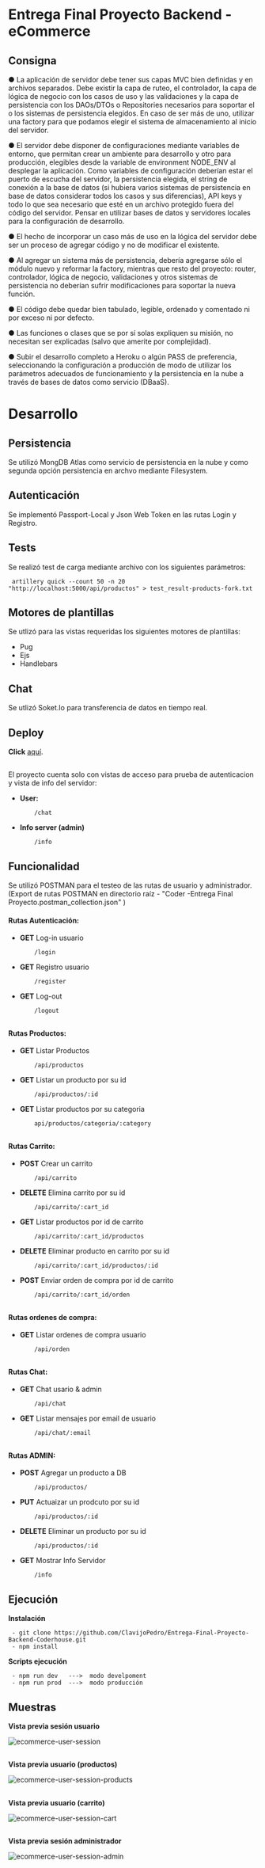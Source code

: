 # Entrega Final Proyecto Backend - eCommerce

## Consigna

● La aplicación de servidor debe tener sus capas MVC bien definidas y en archivos separados. Debe existir la capa de ruteo, el controlador, la capa de lógica de negocio con los casos de uso y las validaciones y la capa de persistencia con los DAOs/DTOs o Repositories necesarios para soportar el o los sistemas de persistencia elegidos. En caso de ser más de uno, utilizar una factory para que podamos elegir el sistema de almacenamiento al inicio del servidor.

● El servidor debe disponer de configuraciones mediante variables de entorno, que permitan crear un ambiente para desarrollo y otro para producción, elegibles desde la variable de environment NODE_ENV al desplegar la aplicación. Como variables de configuración deberían estar el puerto de escucha del servidor, la persistencia elegida, el string de conexión a la base de datos (si hubiera varios sistemas de persistencia en base de datos considerar todos los casos y sus diferencias), API keys y todo lo que sea necesario que esté en un archivo protegido fuera del código del servidor. Pensar en utilizar bases de datos y servidores locales para la configuración de desarrollo.

● El hecho de incorporar un caso más de uso en la lógica del servidor debe ser un proceso de
agregar código y no de modificar el existente.

● Al agregar un sistema más de persistencia, debería agregarse sólo el módulo nuevo y reformar la factory, mientras que resto del proyecto: router, controlador, lógica de negocio, validaciones y otros sistemas de persistencia no deberían sufrir modificaciones para soportar la nueva función.

● El código debe quedar bien tabulado, legible, ordenado y comentado ni por exceso ni por defecto.

● Las funciones o clases que se por sí solas expliquen su misión, no necesitan ser explicadas (salvo que amerite por complejidad).

● Subir el desarrollo completo a Heroku o algún PASS de preferencia, seleccionando la configuración a producción de modo de utilizar los parámetros adecuados de funcionamiento y la persistencia en la nube a través de bases de datos como servicio (DBaaS).
##

# Desarrollo

## Persistencia
Se utilizó MongDB Atlas como servicio de persistencia en la nube y como segunda opción persistencia en archvo mediante Filesystem. 

##
## Autenticación
Se implementó Passport-Local y Json Web Token en las rutas Login y Registro.

##
## Tests 
Se realizó test de carga mediante archivo con los siguientes parámetros: 

     artillery quick --count 50 -n 20 "http://localhost:5000/api/productos" > test_result-products-fork.txt


##
## Motores de plantillas
Se utlizó para las vistas requeridas los siguientes motores de plantillas:

- Pug
- Ejs
- Handlebars

##
## Chat
Se utlizó Soket.Io para transferencia de datos en tiempo real. 

##
## Deploy

**Click** [aquí](https://coder-tech-ecommerce-final.herokuapp.com/).

##
El proyecto cuenta solo con vistas de acceso para prueba de autenticacion y vista de info del servidor:
- **User:**

          /chat  

- **Info server (admin)**

          /info

##
## Funcionalidad
Se utilizó POSTMAN para el testeo de las rutas de usuario y administrador.
(Export de rutas POSTMAN en directorio raíz - "Coder -Entrega Final Proyecto.postman_collection.json" )

#### Rutas Autenticación:

- **GET** Log-in usuario
     
          /login

- **GET** Registro usuario
     
          /register

- **GET** Log-out 

          /logout

##
#### Rutas Productos: 

- **GET** Listar Productos

          /api/productos

- **GET** Listar un producto por su id
     
          /api/productos/:id

- **GET** Listar productos por su categoria

          api/productos/categoria/:category


##
#### Rutas Carrito: 

- **POST** Crear un carrito
     
          /api/carrito 

- **DELETE** Elimina carrito por su id
     
          /api/carrito/:cart_id 

- **GET** Listar productos por id de carrito
     
          /api/carrito/:cart_id/productos 

- **DELETE** Eliminar producto en carrito por su id    
     
          /api/carrito/:cart_id/productos/:id 

- **POST** Enviar orden de compra por id de carrito

          /api/carrito/:cart_id/orden 

##
#### Rutas ordenes de compra:

- **GET** Listar ordenes de compra usuario
     
          /api/orden 
     
##
#### Rutas Chat:

- **GET** Chat usario & admin

          /api/chat

- **GET** Listar mensajes por email de usuario

          /api/chat/:email

##
#### Rutas ADMIN:

- **POST** Agregar un producto a DB

          /api/productos/

- **PUT** Actuaizar un prodcuto por su id

          /api/productos/:id

- **DELETE** Eliminar un producto por su id
     
          /api/productos/:id

- **GET** Mostrar Info Servidor

          /info

##
## Ejecución

**Instalación**

     - git clone https://github.com/ClavijoPedro/Entrega-Final-Proyecto-Backend-Coderhouse.git
     - npm install


**Scripts ejecución**

     - npm run dev   --->  modo develpoment
     - npm run prod  --->  modo producción

##
## Muestras

**Vista previa sesión usuario**

![ecommerce-user-session](https://user-images.githubusercontent.com/87502452/179416336-b4295323-9591-4fe0-91b6-d8a8d883660a.gif)

##
**Vista previa  usuario (productos)**

![ecommerce-user-session-products](https://user-images.githubusercontent.com/87502452/179416363-f86452ab-4eee-4a95-9b92-8bbd2f52b43a.gif)

##
**Vista previa usuario (carrito)**

![ecommerce-user-session-cart](https://user-images.githubusercontent.com/87502452/179416368-c8274e1f-4cfd-4569-98b0-baafcd5f1de8.gif)

##
**Vista previa sesión administrador**

![ecommerce-user-session-admin](https://user-images.githubusercontent.com/87502452/179416376-bb6251ea-9a57-48de-b16a-41cfee731471.gif)

